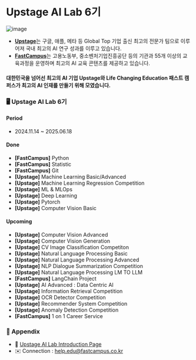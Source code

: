 # Upstage AI Lab 6기

![image](https://github.com/UpstageAILab/.github/assets/156163982/66b6a1ab-e147-4adf-a18b-ecea7047183d)
- [**Upstage**](https://www.upstage.ai/)는 구글, 애플, 메타 등 Global Top 기업 출신 최고의 전문가 팀으로 이루어져 국내 최고의 AI 연구 성과를 이루고 있습니다.
- [**FastCampus**](https://fastcampus.co.kr/)는 고용노동부, 중소벤처기업진흥공단 등의 기관과 55개 이상의 교육과정을 운영하며 최고의 AI 교육 콘텐츠를 제공하고 있습니다.

#### 대한민국을 넘어선 최고의 AI 기업 **Upstage**와 Life Changing Education **패스트 캠퍼스**가 **최고의 AI 인재를 만들기 위해 모였습니다.**


### 🖥️ Upstage AI Lab 6기
#### Period
- 2024.11.14 ~ 2025.06.18

#### Done
- **[FastCampus]** Python
- **[FastCampus]** Statistic
- **[FastCampus]** Git
- **[Upstage]** Machine Learning Basic/Advanced
- **[Upstage]** Machine Learning Regression Competition
- **[Upstage]** ML & MLOps
- **[Upstage]** Deep Learning
- **[Upstage]** Pytorch
- **[Upstage]** Computer Vision Basic

#### Upcoming
- **[Upstage]** Computer Vision Advanced
- **[Upstage]** Computer Vision Generation
- **[Upstage]** CV Image Classification Competiton
- **[Upstage]** Natural Language Processing Basic
- **[Upstage]** Natural Language Processing Advanced
- **[Upstage]** NLP Dialogue Summarization Competition
- **[Upstage]** Natural Language Processing LM TO LLM
- **[FastCampus]** LangChain Project
- **[Upstage]** AI Advanced : Data Centric AI
- **[Upstage]** Information Retrieval Competition
- **[Upstage]** OCR Detector Competition
- **[Upstage]** Recommender System Competition
- **[Upstage]** Anomaly Detection Competition
- **[FastCampus]** 1 on 1 Career Service

### 🎇 Appendix
- 🙌 [Upstage AI Lab Introduction Page](https://fastcampus.co.kr/b2g_kdigitaltraining_ai)
- ✉️ Connection : help.edu@fastcampus.co.kr
